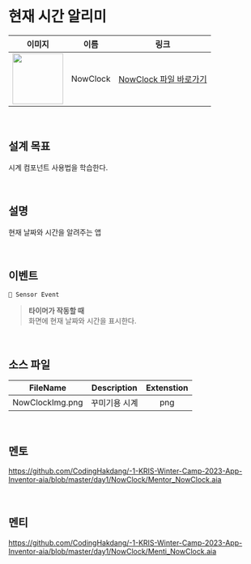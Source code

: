 # 현재 시간 알리미

|                                                            이미지                                                             |   이름   |            링크             |
| :---------------------------------------------------------------------------------------------------------------------------: | :------: | :-------------------------: |
| <img src="https://user-images.githubusercontent.com/79021544/220135927-b68464ea-d9db-459a-8e82-ca1e57288e09.png" width="100"> | NowClock | [NowClock 파일 바로가기](https://github.com/CodingHakdang/-1-KRIS-Winter-Camp-2023-App-Inventor-aia/tree/master/day1/NowClock) |

<br>

## 설계 목표

시계 컴포넌트 사용법을 학습한다.

<br>

## 설명

현재 날짜와 시간을 알려주는 앱

<br>

## 이벤트

```
📡 Sensor Event
```

> **타이머가 작동할 때** \
> 화면에 현재 날짜와 시간을 표시한다.

<br>

## 소스 파일
|    FileName    | Description  | Extenstion |
| :------------: | :----------: | :--------: |
| NowClockImg.png  |  꾸미기용 시계   |    png     |


<br>

## 멘토

https://github.com/CodingHakdang/-1-KRIS-Winter-Camp-2023-App-Inventor-aia/blob/master/day1/NowClock/Mentor_NowClock.aia

<br>

## 멘티

https://github.com/CodingHakdang/-1-KRIS-Winter-Camp-2023-App-Inventor-aia/blob/master/day1/NowClock/Menti_NowClock.aia
